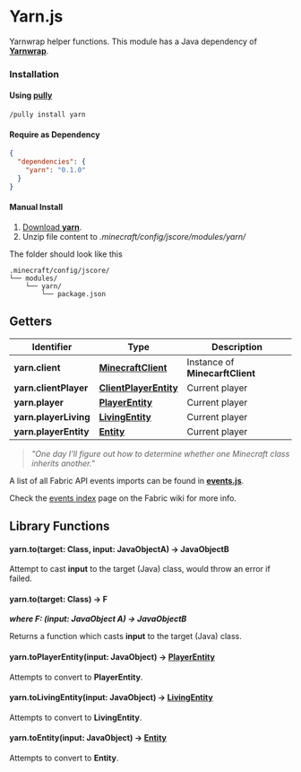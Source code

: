 # Yarn.js

Yarnwrap helper functions. This module has a Java dependency of [**Yarnwrap**](https://github.com/FabricCore/yarnwrap).

### Installation

#### Using [pully](https://github.com/FabricCore/pully)

```
/pully install yarn
```

#### Require as Dependency

```json
{
  "dependencies": {
    "yarn": "0.1.0"
  }
}
```

#### Manual Install

1. [Download **yarn**](https://github.com/FabricCore/yarn/archive/refs/heads/master.zip).
2. Unzip file content to _.minecraft/config/jscore/modules/yarn/_

The folder should look like this

```
.minecraft/config/jscore/
└── modules/
    └── yarn/
        └── package.json
```

## Getters

|Identifier|Type|Description|
|---|---|---|
|**yarn.client**|[**MinecraftClient**](https://fabriccore.github.io/yarnwrap/build/latest.html?q=client.MinecraftClient)|Instance of **MinecarftClient**|
|**yarn.clientPlayer**|[**ClientPlayerEntity**](https://fabriccore.github.io/yarnwrap/build/latest.html?q=client.network.ClientPlayerEntity)|Current player|
|**yarn.player**|[**PlayerEntity**](https://fabriccore.github.io/yarnwrap/build/latest.html?q=entity.player.PlayerEntity)|Current player|
|**yarn.playerLiving**|[**LivingEntity**](https://fabriccore.github.io/yarnwrap/build/latest.html?q=entity.LivingEntity)|Current player|
|**yarn.playerEntity**|[**Entity**](https://fabriccore.github.io/yarnwrap/build/latest.html?q=entity.Entity)|Current player|

> *"One day I'll figure out how to determine whether one Minecraft class inherits another."*

A list of all Fabric API events imports can be found in [**events.js**](https://github.com/FabricCore/yarn.js/blob/master/events.js).

Check the [events index](https://wiki.fabricmc.net/tutorial:event_index) page on the Fabric wiki for more info.

## Library Functions

#### yarn.to(target: Class, input: JavaObjectA) → JavaObjectB

Attempt to cast **input** to the target (Java) class, would throw an error if failed.

#### yarn.to(target: Class) → F
***where F: (input: JavaObject A) → JavaObjectB***

Returns a function which casts **input** to the target (Java) class.

#### yarn.toPlayerEntity(input: JavaObject) → [PlayerEntity](https://fabriccore.github.io/yarnwrap/build/latest.html?q=entity.player.PlayerEntity)

Attempts to convert to **PlayerEntity**.

#### yarn.toLivingEntity(input: JavaObject) → [LivingEntity](https://fabriccore.github.io/yarnwrap/build/latest.html?q=entity.LivingEntity)

Attempts to convert to **LivingEntity**.

#### yarn.toEntity(input: JavaObject) → [Entity](https://fabriccore.github.io/yarnwrap/build/latest.html?q=entity.Entity)

Attempts to convert to **Entity**.
